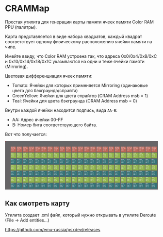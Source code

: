 # CRAMMap

Простая утилита для генерации карты памяти ячеек памяти Color RAM PPU (палитры).

Карта представляется в виде набора квадратов, каждый квадрат соответствует одному физическому расположению ячейки памяти на чипе.

Имейте ввиду, что Color RAM устроена так, что адреса 0x0/0x4/0x8/0xC и 0x10/0x14/0x18/0x1C указываются на одни и теже ячейки памяти (Mirroring).

Цветовая дифференциация ячеек памяти:
- Tomato: Ячейки для которых применяется Mirroring (одинаковые цвета для бэкграунда/спрайта)
- GreenYellow: Ячейки для цвета спрайтов (CRAM Address msb = 1)
- Teal: Ячейки для цвета бэкграунда (CRAM Address msb = 0)

Внутри каждой ячейки находится подпись, вида `AA-B`:
- AA: Адрес ячейки 00-FF
- B: Номер бита соответствующего байта.

Вот что получается:

![crammap.png](crammap.png)

## Как смотреть карту

Утилита создает .xml файл, который нужно открывать в утилите Deroute (File -> Add entities...)

https://github.com/emu-russia/psxdev/releases
